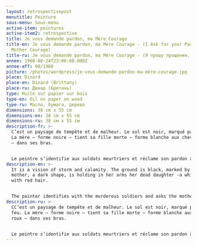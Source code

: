 ```yaml
---
layout: retrospectivepost
menutitle: Peinture
sous-menu: Sous-menu
active-item: peintures
active-item2: retrospective
title: Je vous demande pardon, ma Mère Courage
title-en: Je vous demande pardon, ma Mère Courage - (I Ask for your Pardon, my
  Mother Courage)
title-ru: Je vous demande pardon, ma Mère Courage - (Я прошу прощения, моя Мамаша Кураж)
annee: 1968-08-24T23:00:00.000Z
annee-aff: 08/1968
picture: /photos/wordpress/je-vous-demande-pardon-ma-mère-courage.jpg
place: Dinard
place-en: Dinard (Brittany)
place-ru: Динар (Бретань)
type: Huile sur papier sur bois
type-en: Oil on paper on wood
type-ru: Масло, бумага, дерево
dimensions: 38 cm x 55 cm
dimensions-en: 38 cm x 55 cm
dimensions-ru: 38 см x 55 см
description-fr: >-
  C’est un paysage de tempête et de malheur. Le sol est noir, marqué par le feu.
  La mère – forme noire – tient sa fille morte – forme blanche aux cheveux roux
  – dans ses bras.


  Le peintre s’identifie aux soldats meurtriers et réclame son pardon à la mère.
description-en: >-
  It is a vision of storm and calamity. The ground is black, marked by fire. The
  mother, a dark shape, is holding in her arms her dead daughter -a white form
  with red hair.


  The painter identifies with the murderous soldiers and asks the mother to forgive him.
description-ru: >-
  CC’est un paysage de tempête et de malheur. Le sol est noir, marqué par le
  feu. La mère – forme noire – tient sa fille morte – forme blanche aux cheveux
  roux – dans ses bras.


  Le peintre s’identifie aux soldats meurtriers et réclame son pardon à la mère.
---
```

